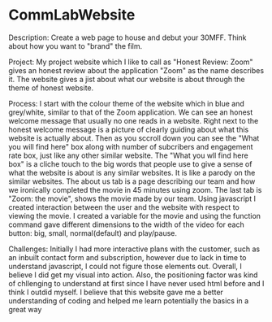 # CommLabWebsite

Description: 
Create a web page to house and debut your 30MFF. Think about how you want to "brand" the film. 

Project: 
My project website which I like to call as "Honest Review: Zoom" gives an honest review about the application "Zoom" as the name describes it. The website gives a jist about what our website is about through the theme of honest website. 

Process: 
I start with the colour theme of the website which in blue and grey/white, similar to that of the Zoom application. We can see an honest welcome message that usually no one reads in a website. Right next to the honest welcome message is a picture of clearly guiding about what this website is actually about. Then as you sccroll down you can see the "What you will find here" box along with number of subcribers and engagement rate box, just like any other similar website. The "What you wll find here box" is a cliche touch to the big words that people use to give a sense of what the website is about is any similar websites. It is like a parody on the similar websites.
The about us tab is a page describing our team and how we ironically completed the movie in 45 minutes using zoom. 
The last tab is "Zoom: the movie", shows the movie made by our team. Using javascript I created interaction between the user and the website with respect to viewing the movie. I created a variable for the movie and using the function command gave different dimensions to the width of the video for each button: big, small, normal(default) and play/pause. 

Challenges: 
Initially I had more interactive plans with the customer, such as an inbuilt contact form and subscription, however due to lack in time to understand javascript, I could not figure those elements out. Overall, I believe I did get my visual into action. Also, the positioning factor was kind of chllenging to understand at first since I have never used html before and I think I outdid myself. I believe that this website gave me a better understanding of coding and helped me learn potentially the basics in a great way

